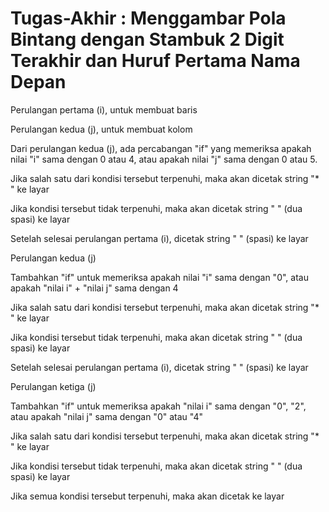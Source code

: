 # Tugas-Akhir : Menggambar Pola Bintang dengan Stambuk 2 Digit Terakhir dan Huruf Pertama Nama Depan

Perulangan pertama (i), untuk membuat baris    


Perulangan kedua (j), untuk membuat kolom   


Dari perulangan kedua (j), ada percabangan "if" yang memeriksa apakah nilai "i" sama dengan 0 atau 4, atau apakah nilai "j" sama dengan 0 atau 5. 


Jika salah satu dari kondisi tersebut terpenuhi, maka akan dicetak string "* " ke layar  


Jika kondisi tersebut tidak terpenuhi, maka akan dicetak string " " (dua spasi) ke layar  


Setelah selesai perulangan pertama (i), dicetak string " " (spasi) ke layar  


Perulangan kedua (j)    


Tambahkan "if" untuk memeriksa apakah nilai "i" sama dengan "0", atau apakah "nilai i" + "nilai j" sama dengan 4 


Jika salah satu dari kondisi tersebut terpenuhi, maka akan dicetak string "* " ke layar   


Jika kondisi tersebut tidak terpenuhi, maka akan dicetak string " " (dua spasi) ke layar  


Setelah selesai perulangan pertama (i), dicetak string " " (spasi) ke layar 


Perulangan ketiga (j)    


Tambahkan "if" untuk memeriksa apakah "nilai i" sama dengan "0", "2", atau apakah "nilai j" sama dengan "0" atau "4"    


Jika salah satu dari kondisi tersebut terpenuhi, maka akan dicetak string "* " ke layar   


Jika kondisi tersebut tidak terpenuhi, maka akan dicetak string " " (dua spasi) ke layar   


Jika semua kondisi tersebut terpenuhi, maka akan dicetak ke layar
